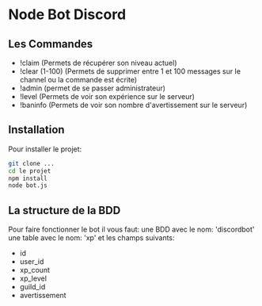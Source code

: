 # Node Bot Discord


## Les Commandes

- !claim (Permets de récupérer son niveau actuel)
- !clear (1-100) (Permets de supprimer entre 1 et 100 messages sur le channel ou la commande est écrite)
- !admin (permet de se passer administrateur)
- !level (Permets de voir son expérience sur le serveur)
- !baninfo (Permets de voir son nombre d'avertissement sur le serveur)

## Installation
Pour installer le projet:
```sh
git clone ...
cd le projet
npm install
node bot.js
```
## La structure de la BDD

Pour faire fonctionner le bot il vous faut:
une BDD avec le nom: 'discordbot'
une table avec le nom: 'xp'
et les champs suivants:
- id
- user_id
- xp_count
- xp_level
- guild_id
- avertissement
